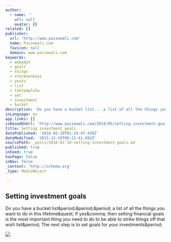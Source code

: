 ```yaml
---
author:
  - name: ''
    url: null
    avatar: {}
related: []
publisher:
  url: 'http://www.paisewali.com'
  name: Paisewali.com
  favicon: null
  domain: www.paisewali.com
keywords:
  - embedyt
  - goals
  - things
  - stockmonkeys
  - youtu
  - list
  - fahtempfafw
  - set
  - investment
  - bucket
description: 'Do you have a bucket list... a list of all the things you want to do in this lifetime? If yes, then setting financial goals is the most important thing you need to do to be able to strike things off that wish list. The next step is to set goals for your investments.'
inLanguage: en
app_links: []
isBasedOnUrl: 'http://www.paisewali.com/2014/05/setting-investment-goals/'
title: Setting investment goals
datePublished: '2016-02-10T01:24:47.458Z'
dateModified: '2015-12-19T09:21:41.892Z'
sourcePath: _posts/2016-02-10-setting-investment-goals.md
published: true
inFeed: true
hasPage: false
inNav: false
_context: 'http://schema.org'
_type: MediaObject

---
```

<article style=""><h1>Setting investment goals</h1><p>Do you have a bucket list&amp;period;&amp;period;&amp;period; a list of all the things you want to do in this lifetime&amp;quest; If yes&amp;comma; then setting financial goals is the most important thing you need to do to be able to strike things off that wish list&amp;period; The next step is to set goals for your investments&amp;period;</p><img src="http://www.paisewali.com/test/wp-content/uploads/2014/05/8186134917_25fd9d7c20_b.jpg" /></article>